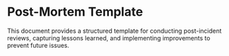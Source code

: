 # Post-Mortem Template

This document provides a structured template for conducting post-incident reviews, capturing lessons learned, and implementing improvements to prevent future issues.